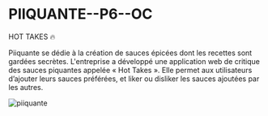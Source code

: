 # PIIQUANTE--P6--OC

HOT TAKES 🔥

Piiquante se dédie à la création de sauces épicées dont les recettes sont gardées secrètes. L'entreprise a développé une application web de critique des sauces piquantes appelée « Hot Takes ». Elle permet aux utilisateurs d’ajouter leurs sauces préférées, et liker ou disliker les sauces ajoutées par les autres.



![piiquante](https://user-images.githubusercontent.com/92583129/193869234-960aa137-ddfd-46a6-9454-e2dab1d80743.jpg)
